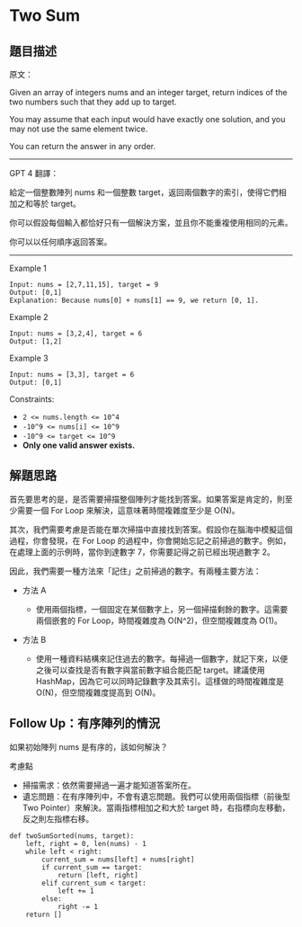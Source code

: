 # Two Sum

## 題目描述
原文：

Given an array of integers nums and an integer target, return indices of the two numbers such that they add up to target.

You may assume that each input would have exactly one solution, and you may not use the same element twice.

You can return the answer in any order.

----

GPT 4 翻譯：

給定一個整數陣列 nums 和一個整數 target，返回兩個數字的索引，使得它們相加之和等於 target。

你可以假設每個輸入都恰好只有一個解決方案，並且你不能重複使用相同的元素。

你可以以任何順序返回答案。

----

Example 1
```
Input: nums = [2,7,11,15], target = 9
Output: [0,1]
Explanation: Because nums[0] + nums[1] == 9, we return [0, 1].
```

Example 2
```
Input: nums = [3,2,4], target = 6
Output: [1,2]
```
Example 3
```
Input: nums = [3,3], target = 6
Output: [0,1]
```

Constraints:

* `2 <= nums.length <= 10^4`
* `-10^9 <= nums[i] <= 10^9`
* `-10^9 <= target <= 10^9`
* **Only one valid answer exists.**

## 解題思路

首先要思考的是，是否需要掃描整個陣列才能找到答案。如果答案是肯定的，則至少需要一個 For Loop 來解決，這意味著時間複雜度至少是 O(N)。

其次，我們需要考慮是否能在單次掃描中直接找到答案。假設你在腦海中模擬這個過程，你會發現，在 For Loop 的過程中，你會開始忘記之前掃過的數字。例如，在處理上面的示例時，當你到達數字 7，你需要記得之前已經出現過數字 2。

因此，我們需要一種方法來「記住」之前掃過的數字。有兩種主要方法：

* 方法 A
    * 使用兩個指標，一個固定在某個數字上，另一個掃描剩餘的數字。這需要兩個嵌套的 For Loop，時間複雜度為 O(N^2)，但空間複雜度為 O(1)。

* 方法 B
    * 使用一種資料結構來記住過去的數字。每掃過一個數字，就記下來，以便之後可以查找是否有數字與當前數字組合能匹配 target。建議使用 HashMap，因為它可以同時記錄數字及其索引。這樣做的時間複雜度是 O(N)，但空間複雜度提高到 O(N)。

## Follow Up：有序陣列的情況
如果初始陣列 nums 是有序的，該如何解決？

考慮點
* 掃描需求：依然需要掃過一遍才能知道答案所在。
* 遺忘問題：在有序陣列中，不會有遺忘問題。我們可以使用兩個指標（前後型 Two Pointer）來解決。當兩指標相加之和大於 target 時，右指標向左移動，反之則左指標右移。

```
def twoSumSorted(nums, target):
    left, right = 0, len(nums) - 1
    while left < right:
        current_sum = nums[left] + nums[right]
        if current_sum == target:
            return [left, right]
        elif current_sum < target:
            left += 1
        else:
            right -= 1
    return []    
```